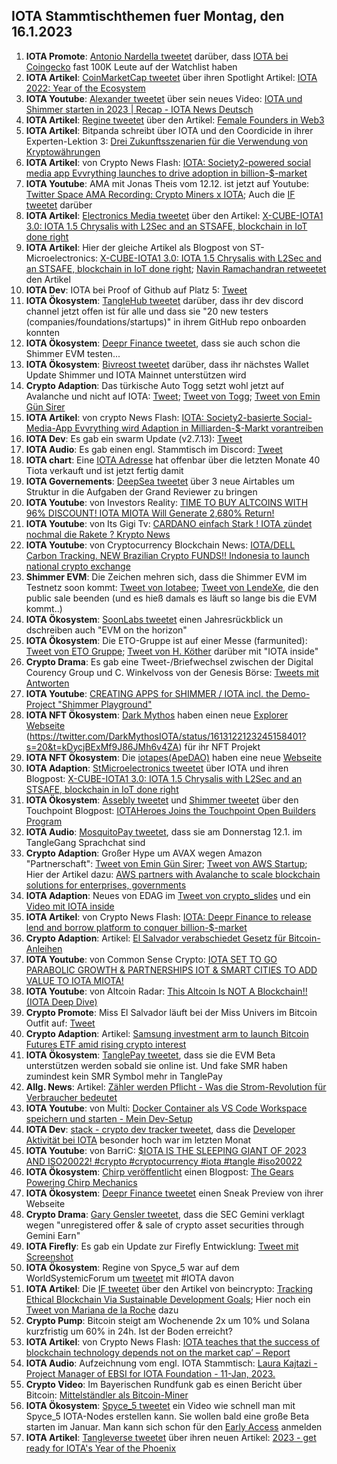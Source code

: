 ## IOTA Stammtischthemen fuer Montag, den 16.1.2023

1. **IOTA Promote**: [Antonio Nardella tweetet](https://twitter.com/antonionardella/status/1612392235232030722?s=20&t=BTWB4TNFQ8xzk0Uiu_GF7g) darüber, dass [IOTA bei Coingecko](https://www.coingecko.com/en/coins/iota) fast 100K Leute auf der Watchlist haben
2. **IOTA Artikel**: [CoinMarketCap tweetet](https://twitter.com/CoinMarketCap/status/1612713354337943554?s=20&t=BTWB4TNFQ8xzk0Uiu_GF7g) über ihren Spotlight Artikel: [IOTA 2022: Year of the Ecosystem](https://coinmarketcap.com/community/articles/63b6a619122d9f2790aadc0d)
3. **IOTA Youtube**: [Alexander tweetet](https://twitter.com/shortaktien/status/1612467688609091585?s=20&t=BTWB4TNFQ8xzk0Uiu_GF7g) über sein neues Video: [IOTA und Shimmer starten in 2023 | Recap - IOTA News Deutsch](https://www.youtube.com/watch?v=nYtEjTQLEXA)
4. **IOTA Artikel**: [Regine tweetet](https://twitter.com/Energine/status/1612495781121908742?s=20&t=BTWB4TNFQ8xzk0Uiu_GF7g) über den Artikel: [Female Founders in Web3](https://blockchain.digital-bb.de/en/female-founders-in-web3)
5. **IOTA Artikel**: Bitpanda schreibt über IOTA und den Coordicide in ihrer Experten-Lektion 3: [Drei Zukunftsszenarien für die Verwendung von Kryptowährungen](https://www.bitpanda.com/academy/de/lektionen/drei-zukunftsszenarien-fur-die-verwendung-von-kryptowahrungen/)
6. **IOTA Artikel**: von Crypto News Flash: [IOTA: Society2-powered social media app Evvrything launches to drive adoption in billion-$-market](https://www.crypto-news-flash.com/iota-society2-powered-social-media-app-evvrything-launches-to-drive-adoption-in-billion-market/)
7. **IOTA Youtube**: AMA mit Jonas Theis vom 12.12. ist jetzt auf Youtube: [Twitter Space AMA Recording: Crypto Miners x IOTA](https://www.youtube.com/watch?v=tmQWNKO1k4o); Auch die [IF tweetet]() darüber
8. **IOTA Artikel**: [Electronics Media tweetet](https://twitter.com/electronics_med/status/1612719660201566209?s=20&t=r02r21sq5gmZpM_SQeTBsQ) über den Artikel: [X-CUBE-IOTA1 3.0: IOTA 1.5 Chrysalis with L2Sec and an STSAFE, blockchain in IoT done right](https://www.electronicsmedia.info/2023/01/10/x-cube-iota1-3-0-iota-1-5-chrysalis-with-l2sec-and-an-stsafe-blockchain-in-iot-done-right/)
9. **IOTA Artikel**: Hier der gleiche Artikel als Blogpost von ST-Microelectronics: [X-CUBE-IOTA1 3.0: IOTA 1.5 Chrysalis with L2Sec and an STSAFE, blockchain in IoT done right](https://blog.st.com/iota/); [Navin Ramachandran retweetet](https://twitter.com/navinram999/status/1612753469685006337?s=20&t=r02r21sq5gmZpM_SQeTBsQ) den Artikel
10. **IOTA Dev**: IOTA bei Proof of Github auf Platz 5: [Tweet](https://twitter.com/ProofofGitHub/status/1613083315900227584?s=20&t=xdJ0Nw9nQ9MnkXVGBDlhMg)
11. **IOTA Ökosystem**: [TangleHub tweetet](https://twitter.com/Tanglehub_eu/status/1612769938074116098?s=20&t=r02r21sq5gmZpM_SQeTBsQ) darüber, dass ihr dev discord channel jetzt offen ist für alle und dass sie "20 new testers (companies/foundations/startups)" in ihrem GitHub repo onboarden konnten
12. **IOTA Ökosystem**: [Deepr Finance tweetet](https://twitter.com/DeeprFinance/status/1612801148133548032?s=20&t=j0-mVcs1aHeiybQcj81B0w), dass sie auch schon die Shimmer EVM testen...
13. **IOTA Ökosystem**: [Bivreost tweetet](https://twitter.com/bivreost/status/1612870701089693696?s=20&t=HiXdUCmUnyQD0B7HCquNFg) darüber, dass ihr nächstes Wallet Update Shimmer und IOTA Mainnet unterstützen wird
14. **Crypto Adaption**: Das türkische Auto Togg setzt wohl jetzt auf Avalanche und nicht auf IOTA: [Tweet](https://twitter.com/moonbaklava/status/1612851349682622464?s=20&t=HiXdUCmUnyQD0B7HCquNFg); [Tweet von Togg](https://twitter.com/Togg2022/status/1612722703798046721?s=20&t=HiXdUCmUnyQD0B7HCquNFg); [Tweet von Emin Gün Sirer](https://twitter.com/el33th4xor/status/1612857676094115844?s=20&t=kmKxKcj2TASXU4Xkj2CyEg)
15. **IOTA Artikel**: von crypto News Flash: [IOTA: Society2-basierte Social-Media-App Evvrything wird Adaption in Milliarden-$-Markt vorantreiben](https://www.crypto-news-flash.com/de/iota-society2-basierte-social-media-app-evvrything-wird-adaption-in-milliarden-markt-vorantreiben/#)
16. **IOTA Dev**: Es gab ein swarm Update (v2.7.13): [Tweet](https://twitter.com/tanglebay/status/1612950837403471872?s=20&t=kDycjBExMf9J86JMh6v4ZA)
17. **IOTA Audio**: Es gab einen engl. Stammtisch im Discord: [Tweet](https://twitter.com/Deep_Sea_Iotan/status/1612845898219806722?s=20&t=kDycjBExMf9J86JMh6v4ZA)
18. **IOTA chart**: Eine [IOTA Adresse](https://thetangle.org/address/iota1qqk3ncqdghex02tpnmsl3fwq4qstcl0wgurqc8ru4cdungwq696jk8htadc) hat offenbar über die letzten Monate 40 Tiota verkauft und ist jetzt fertig damit
19. **IOTA Governements**: [DeepSea tweetet](https://twitter.com/Deep_Sea_Iotan/status/1612864216834215936?s=20&t=kDycjBExMf9J86JMh6v4ZA) über 3 neue Airtables um Struktur in die Aufgaben der Grand Reviewer zu bringen
20. **IOTA Youtube**: von Investors Reality: [TIME TO BUY ALTCOINS WITH 96% DISCOUNT! IOTA MIOTA Will Generate 2,680% Return!](https://www.youtube.com/watch?v=U0r5y2bri80)
21. **IOTA Youtube**: von Its Gigi Tv: [CARDANO einfach Stark ! IOTA zündet nochmal die Rakete ? Krypto News](https://www.youtube.com/watch?v=OFkVAfMMXmU)
22. **IOTA Youtube**: von Cryptocurrency Blockchain News: [IOTA/DELL Carbon Tracking. NEW Brazilian Crypto FUNDS!! Indonesia to launch national crypto exchange](https://www.youtube.com/watch?v=0Zb7TM5g4JU)
23. **Shimmer EVM**: Die Zeichen mehren sich, dass die Shimmer EVM im Testnetz soon kommt: [Tweet von Iotabee](https://twitter.com/iotabee/status/1613080500490600450?s=20&t=j4L7-YtdYMNCfBnJVtYeoA); [Tweet von LendeXe](https://twitter.com/LendeXeFinance/status/1612901369882484768?s=20&t=j4L7-YtdYMNCfBnJVtYeoA), die den public sale beenden (und es hieß damals es läuft so lange bis die EVM kommt..)
24. **IOTA Ökosystem**: [SoonLabs tweetet](https://twitter.com/soon_labs/status/1613059246966571014?s=20&t=j4L7-YtdYMNCfBnJVtYeoA) einen Jahresrückblick un dschreiben auch "EVM on the horizon"
25. **IOTA Ökosystem**: Die ETO-Gruppe ist auf einer Messe (farmunited): [Tweet von ETO Gruppe](https://twitter.com/EtoGruppe/status/1613056364128903170?s=20&t=j4L7-YtdYMNCfBnJVtYeoA); [Tweet von H. Köther](https://twitter.com/HolgerKoether/status/1526554429977243649?s=20&t=kmKxKcj2TASXU4Xkj2CyEg) darüber mit "IOTA inside"
26. **Crypto Drama**: Es gab eine Tweet-/Briefwechsel zwischen der Digital Courency Group und C. Winkelvoss von der Genesis Börse: [Tweets mit Antworten](https://twitter.com/cameron/status/1612806661508567042?s=20&t=kDycjBExMf9J86JMh6v4ZA)
27. **IOTA Youtube**: [CREATING APPS for SHIMMER / IOTA incl. the Demo-Project "Shimmer Playground"](https://www.youtube.com/watch?app=desktop&v=YUZOR5JXSJA)
28. **IOTA NFT Ökosystem**: [Dark Mythos](https://twitter.com/DarkMythosIOTA) haben einen neue [Explorer Webseite](https://explorer.dark-mythos.com/) (https://twitter.com/DarkMythosIOTA/status/1613122123245158401?s=20&t=kDycjBExMf9J86JMh6v4ZA) für ihr NFT Projekt
29. **IOTA NFT Ökosystem**: Die [iotapes(ApeDAO)](https://twitter.com/iotapes) haben eine neue [Webseite](http://apedao.finance:8080/#/)
30. **IOTA Adaption**: [StMicroelectronics tweetet](https://twitter.com/ST_World/status/1613131865875005441?s=20&t=kDycjBExMf9J86JMh6v4ZA) über IOTA und ihren Blogpost: [X-CUBE-IOTA1 3.0: IOTA 1.5 Chrysalis with L2Sec and an STSAFE, blockchain in IoT done right](https://blog.st.com/iota/)
31. **IOTA Ökosystem**: [Assebly tweetet](https://twitter.com/shimmernet/status/1613173893644042241?s=20&t=CUWHrYX11jJb8uG0ucOV8A) und [Shimmer tweetet](https://twitter.com/shimmernet/status/1613173893644042241?s=20&t=kDycjBExMf9J86JMh6v4ZA) über den Touchpoint Blogpost: [IOTAHeroes Joins the Touchpoint Open Builders Program](https://blog.shimmer.network/iotaheroes-joins-touchpoint/)
32. **IOTA Audio**: [MosquitoPay tweetet](https://twitter.com/MosquitoPay/status/1613241643943198720?s=20&t=bESIjpYKJc1LkcNXzXBw7A), dass sie am Donnerstag 12.1. im TangleGang Sprachchat sind
33. **Crypto Adaption**: Großer Hype um AVAX wegen Amazon "Partnerschaft": [Tweet von Emin Gün Sirer](https://twitter.com/el33th4xor/status/1613240492392603665?s=20&t=8q8IlzaGz0eikc4IZJki9g); [Tweet von AWS Startup](https://twitter.com/AWSstartups/status/1613236857348702210?t=fjF6Vc6tSmVq21DvGKpgKg&s=19); Hier der Artikel dazu: [AWS partners with Avalanche to scale blockchain solutions for enterprises, governments](https://techcrunch.com/2023/01/11/aws-partners-with-avalanche-to-scale-blockchain-solutions-for-enterprises-governments/?tpcc=tcplustwitter)
34. **IOTA Adaption**: Neues von EDAG im [Tweet von crypto_slides](https://twitter.com/crypto_slides/status/1613269400882409472?s=20&t=8q8IlzaGz0eikc4IZJki9g) und ein [Video mit IOTA inside](https://www.juliusbaer.com/en/insights/future-cities/edags-citybot-a-car-r-evolutuion/)
35. **IOTA Artikel**: von Crypto News Flash: [IOTA: Deepr Finance to release lend and borrow platform to conquer billion-$-market](https://www.crypto-news-flash.com/iota-deepr-finance-to-release-lend-and-borrow-platform-to-conquer-billion-market/)
36. **Crypto Adaption**: Artikel: [El Salvador verabschiedet Gesetz für Bitcoin-Anleihen
](https://www.btc-echo.de/schlagzeilen/el-salvador-verabschiedet-gesetz-fuer-bitcoin-anleihen-157622/)
37. **IOTA Youtube**: von Common Sense Crypto: [IOTA SET TO GO PARABOLIC GROWTH & PARTNERSHIPS IOT & SMART CITIES TO ADD VALUE TO IOTA MIOTA!](https://www.youtube.com/watch?v=uqK6RGCB7x8)
38. **IOTA Youtube**: von Altcoin Radar: [This Altcoin Is NOT A Blockchain!! (IOTA Deep Dive)](https://www.youtube.com/watch?v=EWBKpyhFCeg)
39. **Crypto Promote**: Miss El Salvador läuft bei der Miss Univers im Bitcoin Outfit auf: [Tweet](https://twitter.com/Crypto_Crib_/status/1613569066203025409?s=20&t=ZLF9hvYM98Dm4H07qbSzzg)
40. **Crypto Adaption**: Artikel: [Samsung investment arm to launch Bitcoin Futures ETF amid rising crypto interest](https://cointelegraph.com/news/samsung-investment-arm-to-launch-bitcoin-futures-etf-amid-rising-crypto-interest/amp)
41. **IOTA Ökosystem**: [TanglePay tweetet](https://twitter.com/tanglepaycom/status/1613721662993858560?s=20&t=ZLF9hvYM98Dm4H07qbSzzg), dass sie die EVM Beta unterstützen werden sobald sie online ist. Und fake SMR haben zumindest kein SMR Symbol mehr in TanglePay
42. **Allg. News**: Artikel: [Zähler werden Pflicht - Was die Strom-Revolution für Verbraucher bedeutet](https://www.t-online.de/heim-garten/energie/id_100110352/stromzaehler-eine-revolution-fuer-kunden.html)
43. **IOTA Youtube**: von Multi: [Docker Container als VS Code Workspace speichern und starten - Mein Dev-Setup](https://www.youtube.com/watch?v=03SDWs8rEt0)
44. **IOTA Dev**: [stack - crypto dev tracker tweetet](https://twitter.com/StackDotMoney/status/1613540567559933952?s=20&t=ZLF9hvYM98Dm4H07qbSzzg), dass die [Developer Aktivität bei IOTA](https://stack.money/asset/iota) besonder hoch war im letzten Monat 
45. **IOTA Youtube**: von BarriC: [$IOTA IS THE SLEEPING GIANT OF 2023 AND ISO20022! #crypto #cryptocurrency #iota #tangle #iso20022](https://www.youtube.com/watch?v=21iHipTDNdk)
46. **IOTA Ökosystem**: [Chirp veröffentlicht](https://stack.money/asset/iota) einen Blogpost: [The Gears Powering Chirp Mechanics](https://chirpiot.medium.com/the-gears-powering-chirp-mechanics-2668f4f608fa)
47. **IOTA Ökosystem**: [Deepr Finance tweetet](https://twitter.com/DeeprFinance/status/1613901579551404032?s=20&t=ZLF9hvYM98Dm4H07qbSzzg) einen Sneak Preview von ihrer Webseite
48. **Crypto Drama**: [Gary Gensler tweetet](https://twitter.com/GaryGensler/status/1613658338629230611?s=20&t=pTX9Xw6zpKOglixDQiKgsw), dass die SEC Gemini verklagt wegen "unregistered offer & sale of crypto asset securities through Gemini Earn"
49. **IOTA Firefly**: Es gab ein Update zur Firefly Entwicklung: [Tweet mit Screenshot](https://twitter.com/Vrom14286662/status/1613912636831457281?s=20&t=ZLF9hvYM98Dm4H07qbSzzg)
50. **IOTA Ökosystem**: Regine von Spyce_5 war auf dem WorldSystemicForum um [tweetet](https://twitter.com/Energine/status/1614191147584307202?s=20&t=QzaQSlUZY0kEzJNZZLgByw) mit #IOTA davon
51. **IOTA Artikel**: Die [IF tweetet](https://twitter.com/iota/status/1612811501529714690?s=20&t=QzaQSlUZY0kEzJNZZLgByw) über den Artikel von beincrypto: [Tracking Ethical Blockchain Via Sustainable Development Goals](https://beincrypto.com/learn/ethical-blockchain/); Hier noch ein [Tweet von Mariana de la Roche](https://twitter.com/Marianadlrw/status/1613930191637585920?s=20&t=QzaQSlUZY0kEzJNZZLgByw) dazu
52. **Crypto Pump**: Bitcoin steigt am Wochenende 2x um 10% und Solana kurzfristig um 60% in 24h. Ist der Boden erreicht?
53. **IOTA Artikel**: von Crypto News Flash: [IOTA teaches that the success of blockchain technology depends not on the market cap’ – Report](https://www.crypto-news-flash.com/iota-teaches-that-the-success-of-blockchain-technology-depends-not-on-the-market-cap-report/)
54. **IOTA Audio**: Aufzeichnung vom engl. IOTA Stammtisch: [Laura Kajtazi - Project Manager of EBSI for IOTA Foundation - 11-Jan, 2023.](https://www.youtube.com/watch?v=e5K5u1PMzDg)
55. **Crypto Video**: Im Bayerischen Rundfunk gab es einen Bericht über Bitcoin: [Mittelständler als Bitcoin-Miner](https://www.br.de/br-fernsehen/programmkalender/ausstrahlung-3051126.html)
56. **IOTA Ökosystem**: [Spyce_5 tweetet](https://twitter.com/SPYCE_5/status/1614263352116510720?s=20&t=QzaQSlUZY0kEzJNZZLgByw) ein Video wie schnell man mit Spyce_5 IOTA-Nodes erstellen kann. Sie wollen bald eine große Beta starten im Januar. Man kann sich schon für den [Early Access](https://spyce5.com/) anmelden 
57. **IOTA Artikel**: [Tangleverse tweetet](https://twitter.com/TangleVerseWeb/status/1614260176361594880?s=20&t=QzaQSlUZY0kEzJNZZLgByw) über ihren neuen Artikel: [2023 - get ready for IOTA's Year of the Phoenix](https://iotacreator.substack.com/p/2023-get-ready-for-iotas-year-of?sd=pf)
